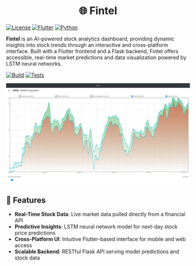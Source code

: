 
<h1 align="center">
    🌐 Fintel
</h1>

[![License](https://img.shields.io/badge/License-AGPL%20v3-blue)](./LICENSE)
[![Flutter](https://img.shields.io/badge/Frontend-Flutter-00B4AB)](https://flutter.dev)
[![Python](https://img.shields.io/badge/Backend-Python-3572A5)](https://www.python.org)

**Fintel** is an AI-powered stock analytics dashboard, providing dynamic insights into stock trends through an interactive and cross-platform interface. Built with a Flutter frontend and a Flask backend, Fintel offers accessible, real-time market predictions and data visualization powered by LSTM neural networks.

[![Build](https://github.com/aldhinn/Fintel/actions/workflows/build.yaml/badge.svg)](https://github.com/aldhinn/Fintel/actions/workflows/build.yaml) [![Tests](https://github.com/aldhinn/Fintel/actions/workflows/tests.yaml/badge.svg)](https://github.com/aldhinn/Fintel/actions/workflows/tests.yaml)

![Asset Details Screen](./screenshots/asset-details.png)

## 📌 Features
- **Real-Time Stock Data**: Live market data pulled directly from a financial API
- **Predictive Insights**: LSTM neural network model for next-day stock price predictions
- **Cross-Platform UI**: Intuitive Flutter-based interface for mobile and web access
- **Scalable Backend**: RESTful Flask API serving model predictions and stock data